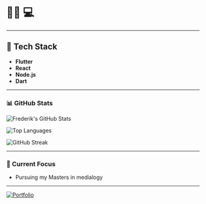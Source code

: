 # 👊🏽 💻

---

## 🧰 Tech Stack

- **Flutter**
- **React**
- **Node.js**
- **Dart**



---

### 📊 GitHub Stats

![Frederik's GitHub Stats](https://github-readme-stats.vercel.app/api?username=Frederikmahipal&show_icons=true&theme=radical&hide_border=true)

![Top Languages](https://github-readme-stats.vercel.app/api/top-langs/?username=Frederikmahipal&layout=compact&theme=radical&hide_border=true)

![GitHub Streak](https://streak-stats.demolab.com?user=Frederikmahipal&theme=radical&hide_border=true)

---

### 🚀 Current Focus
- Pursuing my Masters in medialogy
---

[![Portfolio](https://img.shields.io/badge/Portfolio-000000?style=for-the-badge&logo=About.me&logoColor=white)](https://jeglederefterjob.nu)
